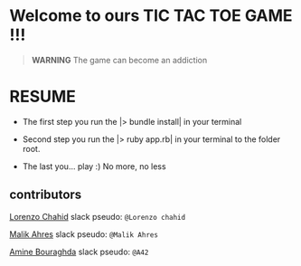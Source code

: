 # Welcome to ours TIC TAC TOE GAME !!!

> **WARNING** The game can become an addiction 

# RESUME

- The first step you run the |> bundle install| in your terminal

- Second step you run the |> ruby app.rb| in your terminal to the folder root.

- The last you... play :) No more, no less



## contributors
[Lorenzo Chahid](https://github.com/modeuil) slack pseudo: `@Lorenzo chahid`

[Malik Ahres](https://github.com/Malik42) slack pseudo: `@Malik Ahres`

[Amine Bouraghda](https://github.com/Amine42) slack pseudo: `@A42`
